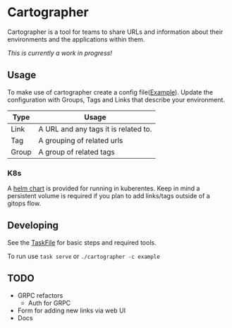 # Cartographer

Cartographer is a tool for teams to share URLs and information about their environments and the applications within them.

*This is currently a work in progress!*

## Usage

To make use of cartographer create a config file([Example](example/exampleConfig.yaml)). Update the configuration with Groups, Tags and Links that describe your environment.

| Type | Usage | 
| ---- | ----- |
| Link | A URL and any tags it is related to. |
| Tag | A grouping of related urls |
| Group | A group of related tags |

### K8s

A [helm chart](charts/cartographer/values.yaml)  is provided for running in kuberentes. Keep in mind a persistent volume is required if you plan to add links/tags outside of a gitops flow.

## Developing

See the [TaskFile](Taskfile.yml) for basic steps and required tools.

To run use `task serve` or `./cartographer -c example`

## TODO

* GRPC refactors
  * Auth for GRPC
* Form for adding new links via web UI
* Docs
